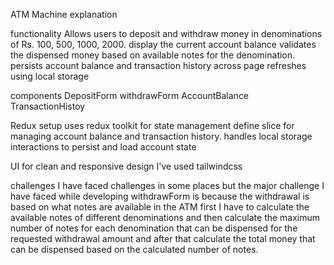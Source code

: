 ATM Machine explanation

functionality Allows users to deposit and withdraw money in denominations of Rs. 100, 500, 1000, 2000. display the current account balance validates the dispensed money based on available notes for the denomination. persists account balance and transaction history across page refreshes using local storage

components DepositForm withdrawForm AccountBalance TransactionHistoy

Redux setup uses redux toolkit for state management define slice for managing account balance and transaction history. handles local storage interactions to persist and load account state

UI for clean and responsive design I've used tailwindcss

challenges I have faced challenges in some places but the major challenge I have faced while developing withdrawForm is because the withdrawal is based on what notes are available in the ATM first I have to calculate the available notes of different denominations and then calculate the maximum number of notes for each denomination that can be dispensed for the requested withdrawal amount and after that calculate the total money that can be dispensed based on the calculated number of notes.
